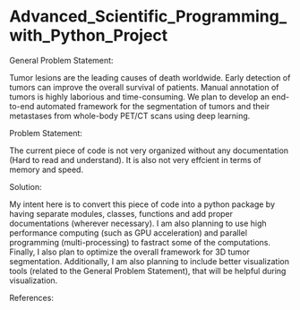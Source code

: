 # Advanced_Scientific_Programming_with_Python_Project

General Problem Statement:

Tumor lesions are the leading causes of death worldwide. Early detection of tumors can improve the overall survival of patients. Manual annotation of tumors is highly laborious and time-consuming. We plan to develop an end-to-end automated framework for the segmentation of tumors and their metastases from whole-body PET/CT scans using deep learning.

Problem Statement:

The current piece of code is not very organized without any documentation (Hard to read and understand). It is also not very effcient in terms of memory and speed.

Solution:

My intent here is to convert this piece of code into a python package by having separate modules, classes, functions and add proper documentations (wherever necessary). I am also planning to use high performance computing (such as GPU acceleration) and parallel programming (multi-processing) to fastract some of the computations. Finally, I also plan to optimize the overall framework for 3D tumor segmentation. Additionally, I am also planning to include better visualization tools (related to the General Problem Statement), that will be helpful during visualization.

References:
